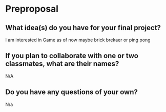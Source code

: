 # Preproposal

## What idea(s) do you have for your final project?
I am interested in Game as of now maybe brick brekaer or ping pong


## If you plan to collaborate with one or two classmates, what are their names?
N/A


## Do you have any questions of your own?
N/a

